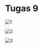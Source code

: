 # Tugas 9

![1](https://user-images.githubusercontent.com/81774141/125193740-40708180-e278-11eb-9e73-1ebe5741822d.PNG)

![2](https://user-images.githubusercontent.com/81774141/125193755-58e09c00-e278-11eb-8e79-3dbfda3660e4.PNG)

![3](https://user-images.githubusercontent.com/81774141/125193758-626a0400-e278-11eb-8d3b-050166ba30ed.PNG)
